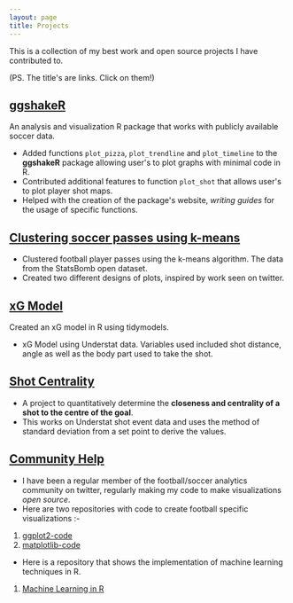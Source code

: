 ```yaml
---
layout: page
title: Projects
---
```


This is a collection of my best work and open source projects I have contributed to. 

(PS. The title's are links. Click on them!)

## [ggshakeR](https://abhiamishra.github.io/ggshakeR/)

An analysis and visualization R package that works with publicly available soccer data.

- Added functions `plot_pizza`, `plot_trendline` and `plot_timeline` to the **ggshakeR** package allowing user's to plot graphs with minimal code in R.
- Contributed additional features to function `plot_shot` that allows user's to plot player shot maps. 
- Helped with the creation of the package's website, *writing guides* for the usage of specific functions. 

## [Clustering soccer passes using k-means](https://github.com/harshkrishna17/K-means-Clustering-of-Passes-in-R)

- Clustered football player passes using the k-means algorithm. The data from the StatsBomb open dataset. 
- Created two different designs of plots, inspired by work seen on twitter.

## [xG Model](https://github.com/harshkrishna17/xG-Model-in-R) 

Created an xG model in R using tidymodels.

- xG Model using Understat data. Variables used included shot distance, angle as well as the body part used to take the shot.

## [Shot Centrality](https://github.com/harshkrishna17/Shot-Centrality)

- A project to quantitatively determine the **closeness and centrality of a shot to the centre of the goal**. 
- This works on Understat shot event data and uses the method of standard deviation from a set point to derive the values.

## [Community Help](https://twitter.com/placehoIder2004)

- I have been a regular member of the football/soccer analytics community on twitter, regularly making my code to make visualizations *open source*. 
- Here are two repositories with code to create football specific visualizations :-

1. [ggplot2-code](https://github.com/harshkrishna17/R-Code)
2. [matplotlib-code](https://github.com/harshkrishna17/matplotlib-code)

- Here is a repository that shows the implementation of machine learning techniques in R. 

1. [Machine Learning in R](https://github.com/harshkrishna17/MachineLearning-R)
